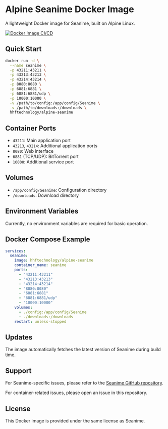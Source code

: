 # Alpine Seanime Docker Image

A lightweight Docker image for Seanime, built on Alpine Linux.

[![Docker Image CI/CD](https://github.com/hhftechnology/alpine-seanime/actions/workflows/docker-publish.yml/badge.svg?branch=main)](https://github.com/hhftechnology/alpine-seanime/actions/workflows/docker-publish.yml)

## Quick Start

```bash
docker run -d \
  --name seanime \
  -p 43211:43211 \
  -p 43213:43213 \
  -p 43214:43214 \
  -p 8080:8080 \
  -p 6881:6881 \
  -p 6881:6881/udp \
  -p 10000:10000 \
  -v /path/to/config:/app/config/Seanime \
  -v /path/to/downloads:/downloads \
  hhftechnology/alpine-seanime
```

## Container Ports

- `43211`: Main application port
- `43213`, `43214`: Additional application ports
- `8080`: Web interface
- `6881` (TCP/UDP): BitTorrent port
- `10000`: Additional service port

## Volumes

- `/app/config/Seanime`: Configuration directory
- `/downloads`: Download directory

## Environment Variables

Currently, no environment variables are required for basic operation.

## Docker Compose Example

```yaml
services:
  seanime:
    image: hhftechnology/alpine-seanime
    container_name: seanime
    ports:
      - "43211:43211"
      - "43213:43213"
      - "43214:43214"
      - "8080:8080"
      - "6881:6881"
      - "6881:6881/udp"
      - "10000:10000"
    volumes:
      - ./config:/app/config/Seanime
      - ./downloads:/downloads
    restart: unless-stopped
```

## Updates

The image automatically fetches the latest version of Seanime during build time.

## Support

For Seanime-specific issues, please refer to the [Seanime GitHub repository](https://github.com/5rahim/seanime).

For container-related issues, please open an issue in this repository.

## License

This Docker image is provided under the same license as Seanime.
